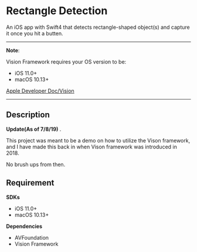 # Rectangle Detection
An iOS app with Swift4 that detects rectangle-shaped object(s) and capture it once you hit a butten.

-----

**Note**:  

Vision Framework requires your OS version to be:

- iOS 11.0+
- macOS 10.13+

[Apple Developer Doc/Vision](https://developer.apple.com/documentation/vision)


-----


## Description

**Update(As of 7/8/19)** . 

This project was meant to be a demo on how to utilize the Vison framework, 
and I have made this back in when Vison framework was introduced in 2018.  

No brush ups from then. 








## Requirement

**SDKs**
- iOS 11.0+
- macOS 10.13+

**Dependencies**
- AVFoundation 
- Vision Framework


